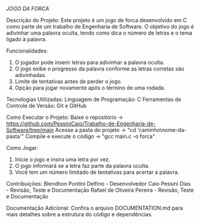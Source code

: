 *JOGO DA FORCA*

Descrição do Projeto:
Este projeto é um jogo de forca desenvolvido em C como parte de um trabalho de Engenharia de Software. O objetivo do jogo é adivinhar uma palavra oculta, tendo como dica o número de letras e o tema ligado à palavra.

Funcionalidades:
1. O jogador pode inserir letras para adivinhar a palavra oculta.
2. O jogo exibe o progresso da palavra conforme as letras corretas são adivinhadas.
3. Limite de tentativas antes de perder o jogo.
4. Opção para jogar novamente após o término de uma rodada.
   
Tecnologias Utilizadas:
Linguagem de Programação: C
Ferramentas de Controle de Versão: Git e GitHub

Como Executar o Projeto:
Baixe o repositório -> https://github.com/PessiniCaio/Trabalho-de-Engenharia-de-Software/tree/main
Acesse a pasta do projeto -> "cd 'caminho\nome-da-pasta'"
Compile e execute o código -> "gcc main.c -o forca"

Como Jogar:
1. Inicie o jogo e insira uma letra por vez.
2. O jogo informará se a letra faz parte da palavra oculta.
3. Você tem um número limitado de tentativas para acertar a palavra.
   
Contribuições:
Blendhon Pontini Delfino   - Desenvolvedor
Caio Pessini Dias          - Revisão, Teste e Documentação
Rafael de Oliveira Pereira - Revisão, Teste e Documentação

Documentação Adicional:
Confira o arquivo DOCUMENTATION.md para mais detalhes sobre a estrutura do código e dependências.
